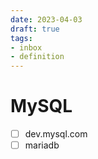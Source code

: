 ```yaml
---
date: 2023-04-03
draft: true
tags:
- inbox
- definition
---
```


# MySQL

- [ ] dev.mysql.com
- [ ] mariadb